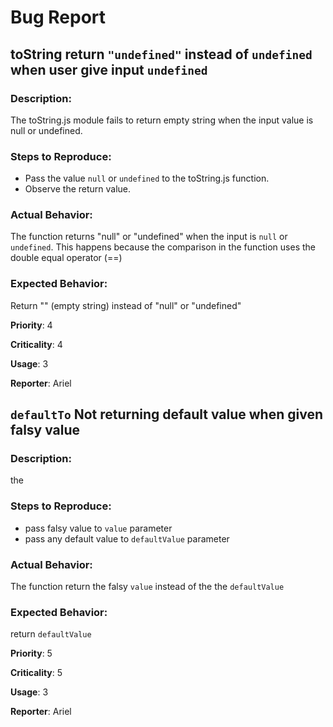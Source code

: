 # Bug Report

## toString return `"undefined"` instead of `undefined` when user give input `undefined`
### Description:
The toString.js module fails to return empty string when the input value is null or undefined.

### Steps to Reproduce:
-  Pass the value `null` or `undefined` to the toString.js function.
-  Observe the return value.

### Actual Behavior:
The function returns "null" or "undefined" when the input is `null` or `undefined`. This happens because the comparison in the function uses the double equal operator (==) 

### Expected Behavior:
Return "" (empty string) instead of "null" or "undefined"


**Priority**: 4

**Criticality**: 4

**Usage**: 3

**Reporter**: Ariel

## `defaultTo` Not returning default value when given falsy value 
### Description:
the 

### Steps to Reproduce:
- pass falsy value to `value` parameter
- pass any default value to `defaultValue` parameter

### Actual Behavior:
The function return the falsy `value` instead of the the `defaultValue`

### Expected Behavior:
return `defaultValue`

**Priority**: 5

**Criticality**: 5

**Usage**: 3

**Reporter**: Ariel